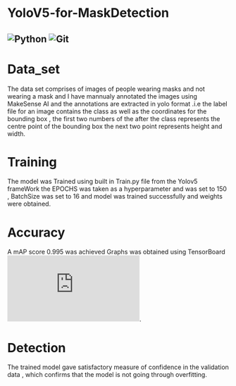 # YoloV5-for-MaskDetection
![Python](https://img.shields.io/badge/-Python-black?style=flat-square&logo=Python) ![Git](https://img.shields.io/badge/-Git-black?style=flat-square&logo=git) 
---
# Data_set
The data set comprises of images of people wearing masks and not wearing a mask
and I have mannualy annotated the images using MakeSense AI and the annotations are
extracted in yolo format .i.e the label file for an image contains the class as well as
the coordinates for the bounding box , the first two numbers of the after the class represents
the centre point of the bounding box the next two point represents height and width.
# Training
The model was Trained using built in Train.py file from the Yolov5 frameWork 
the EPOCHS was taken as a hyperparameter and was set to 150 , BatchSize was set to 16
and model was trained successfully and weights were obtained.
# Accuracy
A mAP score 0.995 was achieved 
Graphs was obtained using TensorBoard
![TensorBoard graphs of the training](https://github.com/VIKNESH1211/YoloV5-for-MaskDetection/blob/main/Train/Tensor_board.pdf).
# Detection
The trained model gave satisfactory measure of confidence in the validation data , which confirms that the model is not going through overfitting.
